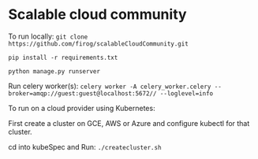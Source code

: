 # Scalable cloud community
To run locally:
`git clone https://github.com/firog/scalableCloudCommunity.git`

`pip install -r requirements.txt`

`python manage.py runserver`

Run celery worker(s): `celery worker -A celery_worker.celery --broker=amqp://guest:guest@localhost:5672// --loglevel=info`

To run on a cloud provider using Kubernetes:

First create a cluster on GCE, AWS or Azure and configure kubectl for that cluster.

cd into kubeSpec and Run: `./createcluster.sh`
